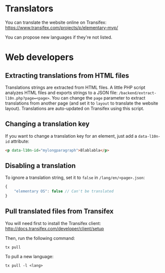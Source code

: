 # Translators

You can translate the website online on Transifex: https://www.transifex.com/projects/p/elementary-mvp/

You can propose new languages if they're not listed.

# Web developers

## Extracting translations from HTML files

Translations strings are extracted from HTML files. A little PHP script analyzes HTML files and exports strings to a JSON file: `/backend/extract-l10n.php?page=<page>`. You can change the `page` parameter to extract translations from another page (and set it to `layout` to translate the website layout). Translations are auto-updated on Transifex using this script.

## Changing a translation key

If you want to change a translation key for an element, just add a `data-l10n-id` attribute:
```html
<p data-l10n-id="mylongparagraph">Blablabla</p>
```

## Disabling a translation

To ignore a translation string, set it to `false` in `/lang/en/<page>.json`:
```js
{
    "elementary OS": false // Can't be translated
}
```

## Pull translated files from Transifex

You will need first to install the Transifex client: http://docs.transifex.com/developer/client/setup

Then, run the following command: 
```shell
tx pull
```

To pull a new language:
```shell
tx pull -l <lang>
```
